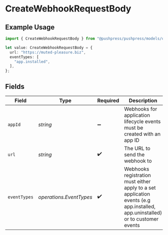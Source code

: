 # CreateWebhookRequestBody

## Example Usage

```typescript
import { CreateWebhookRequestBody } from "@pushpress/pushpress/models/operations";

let value: CreateWebhookRequestBody = {
  url: "https://muted-pleasure.biz",
  eventTypes: [
    "app.installed",
  ],
};
```

## Fields

| Field                                                                                                                          | Type                                                                                                                           | Required                                                                                                                       | Description                                                                                                                    |
| ------------------------------------------------------------------------------------------------------------------------------ | ------------------------------------------------------------------------------------------------------------------------------ | ------------------------------------------------------------------------------------------------------------------------------ | ------------------------------------------------------------------------------------------------------------------------------ |
| `appId`                                                                                                                        | *string*                                                                                                                       | :heavy_minus_sign:                                                                                                             | Webhooks for application lifecycle events must be created with an app ID                                                       |
| `url`                                                                                                                          | *string*                                                                                                                       | :heavy_check_mark:                                                                                                             | The URL to send the webhook to                                                                                                 |
| `eventTypes`                                                                                                                   | *operations.EventTypes*                                                                                                        | :heavy_check_mark:                                                                                                             | Webhooks registration must either apply to a set application events (e.g app.installed, app.uninstalled) or to customer events |